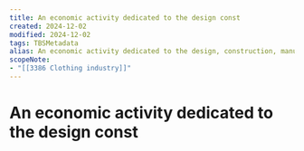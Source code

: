 ```yaml
---
title: An economic activity dedicated to the design const
created: 2024-12-02
modified: 2024-12-02
tags: TBSMetadata
alias: An economic activity dedicated to the design, construction, manufacturing, distribution, and promotion of clothing.
scopeNote:
- "[[3386 Clothing industry]]"
---
```

# An economic activity dedicated to the design const
